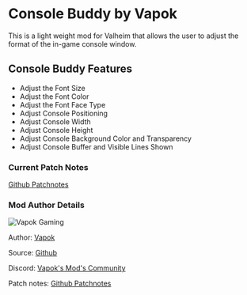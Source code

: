 # Console Buddy by Vapok

This is a light weight mod for Valheim that allows the user to adjust the format of the in-game console window.

## Console Buddy Features
* Adjust the Font Size
* Adjust the Font Color
* Adjust the Font Face Type
* Adjust Console Positioning
* Adjust Console Width
* Adjust Console Height
* Adjust Console Background Color and Transparency
* Adjust Console Buffer and Visible Lines Shown

### Current Patch Notes
[Github Patchnotes](https://github.com/Vapok/ConsoleBuddy/blob/main/PATCHNOTES.md)




### Mod Author Details
![Vapok Gaming](https://avatars.githubusercontent.com/u/1264136?s=180&v=4)

Author: [Vapok](https://github.com/Vapok)

Source: [Github](https://github.com/Vapok/ConsoleBuddy)

Discord: [Vapok's Mod's Community](https://discord.gg/5YAJkRFBXt)

Patch notes: [Github Patchnotes](https://github.com/Vapok/ConsoleBuddy/blob/main/PATCHNOTES.md)


